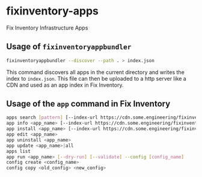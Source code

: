 # fixinventory-apps
Fix Inventory Infrastructure Apps

## Usage of `fixinventoryappbundler`

```bash
fixinventoryappbundler --discover --path . > index.json
```

This command discovers all apps in the current directory and writes the index to `index.json`. This file can then be uploaded to a http server like a CDN and used as an app index in Fix Inventory.


## Usage of the `app` command in Fix Inventory

```bash
apps search [pattern] [--index-url https://cdn.some.engineering/fixinventory/apps/index.json]
app info <app_name> [--index-url https://cdn.some.engineering/fixinventory/apps/index.json]
app install <app_name> [--index-url https://cdn.some.engineering/fixinventory/apps/index.json]
app edit <app_name>
app uninstall <app_name>
app update <app_name>|all
apps list
app run <app_name> [--dry-run] [--validate] --config [config_name]
config create <config_name>
config copy <old_config> <new_config>
```
